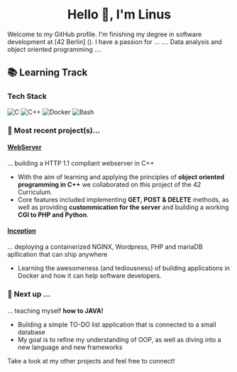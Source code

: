 <h1 align="center">Hello 👋, I'm Linus</h1>

Welcome to my GitHub profile. I'm finishing my degree in software development at [42 Berlin] (). I have a passion for ...
.... Data analysis and object oriented programming ....

## 📚 Learning Track
### Tech Stack
![C](https://img.shields.io/badge/c-%2300599C.svg?style=for-the-badge&logo=c&logoColor=white) ![C++](https://img.shields.io/badge/C%2B%2B-00599C?style=for-the-badge&logo=c%2B%2B&logoColor=white) ![Docker](https://img.shields.io/badge/docker-%230db7ed.svg?style=for-the-badge&logo=docker&logoColor=white) ![Bash](https://img.shields.io/badge/GNU%20Bash-4EAA25?style=for-the-badge&logo=GNU%20Bash&logoColor=white)

### 🌟 Most recent project(s)...

#### [WebServer](https://github.com/Linuswidmer/42_webserv)
... building a HTTP 1.1 compliant webserver in C++
- With the aim of learning and applying the principles of **object oriented programming in C++** we collaborated on this project of the 42 Curriculum.
- Core features included implementing **GET, POST & DELETE** methods, as well as providing **custommication for the server** and building a working **CGI to PHP and Python**.
#### [Inception](https://github.com/Linuswidmer/42_inception)
... deploying a containerized NGINX, Wordpress, PHP and mariaDB apllication that can ship anywhere
- Learning the awesomeness (and tediousness) of building applications in Docker and how it can help software developers.


### 🚀 Next up ...
#### 
... teaching myself **how to JAVA!**
- Building a simple TO-DO list application that is connected to a small database 
- My goal is to refine my understanding of OOP, as well as diving into a new language and new frameworks

Take a look at my other projects and feel free to connect!
